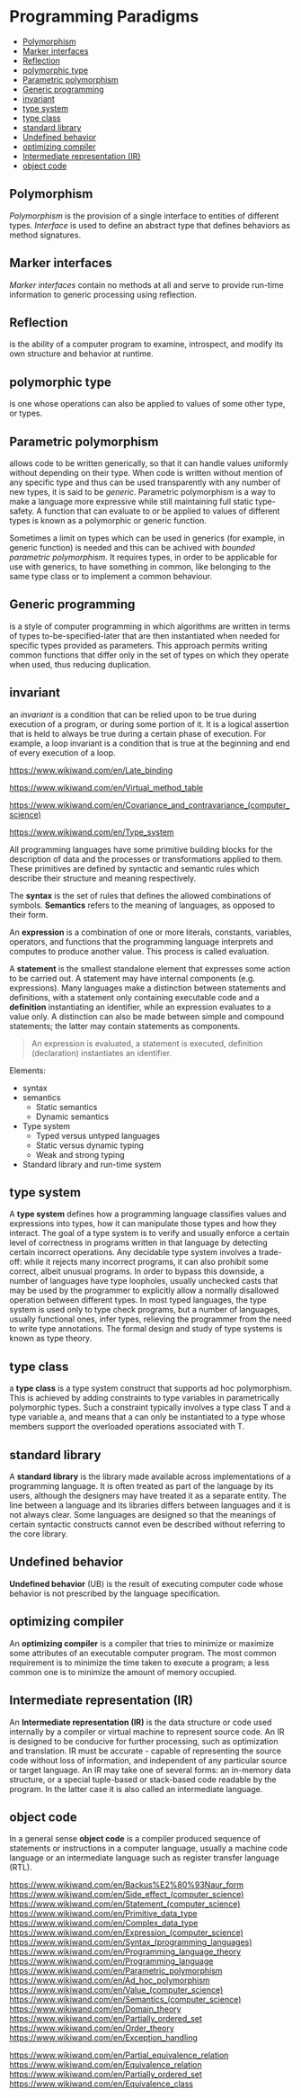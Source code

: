 # Programming Paradigms

<!-- TOC -->

- [Polymorphism](#polymorphism)
- [Marker interfaces](#marker-interfaces)
- [Reflection](#reflection)
- [polymorphic type](#polymorphic-type)
- [Parametric polymorphism](#parametric-polymorphism)
- [Generic programming](#generic-programming)
- [invariant](#invariant)
- [type system](#type-system)
- [type class](#type-class)
- [standard library](#standard-library)
- [Undefined behavior](#undefined-behavior)
- [optimizing compiler](#optimizing-compiler)
- [Intermediate representation (IR)](#intermediate-representation-ir)
- [object code](#object-code)

<!-- /TOC -->

## Polymorphism
*Polymorphism* is the provision of a single interface to entities of different types. *Interface* is used to define an abstract type that defines behaviors as method signatures. 

## Marker interfaces
*Marker interfaces* contain no methods at all and serve to provide run-time information to generic processing using reflection. 

## Reflection
is the ability of a computer program to examine, introspect, and modify its own structure and behavior at runtime.

## polymorphic type
is one whose operations can also be applied to values of some other type, or types. 

## Parametric polymorphism
allows code to be written generically, so that it can handle values uniformly without depending on their type. When code is written without mention of any specific type and thus can be used transparently with any number of new types, it is said to be *generic*. Parametric polymorphism is a way to make a language more expressive while still maintaining full static type-safety. A function that can evaluate to or be applied to values of different types is known as a polymorphic or generic function.

Sometimes a limit on types which can be used in generics (for example, in generic function) is needed and this can be achived with *bounded parametric polymorphism*. It requires types, in order to be applicable for use with generics, to have something in common, like belonging to the same type class or to implement a common behaviour.


## Generic programming
is a style of computer programming in which algorithms are written in terms of types to-be-specified-later that are then instantiated when needed for specific types provided as parameters. This approach permits writing common functions that differ only in the set of types on which they operate when used, thus reducing duplication.



## invariant
an *invariant* is a condition that can be relied upon to be true during execution of a program, or during some portion of it. It is a logical assertion that is held to always be true during a certain phase of execution. For example, a loop invariant is a condition that is true at the beginning and end of every execution of a loop.



https://www.wikiwand.com/en/Late_binding

https://www.wikiwand.com/en/Virtual_method_table

https://www.wikiwand.com/en/Covariance_and_contravariance_(computer_science)

https://www.wikiwand.com/en/Type_system




All programming languages have some primitive building blocks for the description of data and the processes or transformations applied to them. These primitives are defined by syntactic and semantic rules which describe their structure and meaning respectively.

The **syntax** is the set of rules that defines the allowed combinations of symbols. **Semantics** refers to the meaning of languages, as opposed to their form.

An **expression** is a combination of one or more literals, constants, variables, operators, and functions that the programming language interprets and computes to produce another value. This process is called evaluation.

A **statement** is the smallest standalone element that expresses some action to be carried out. A statement may have internal components (e.g. expressions). Many languages make a distinction between statements and definitions, with a statement only containing executable code and a **definition** instantiating an identifier, while an expression evaluates to a value only. A distinction can also be made between simple and compound statements; the latter may contain statements as components.

> An expression is evaluated, a statement is executed, definition (declaration) instantiates an identifier.





Elements: 
- syntax
- semantics
  - Static semantics
  - Dynamic semantics
- Type system
  - Typed versus untyped languages
  - Static versus dynamic typing
  - Weak and strong typing
- Standard library and run-time system




## type system

A **type system** defines how a programming language classifies values and expressions into types, how it can manipulate those types and how they interact. The goal of a type system is to verify and usually enforce a certain level of correctness in programs written in that language by detecting certain incorrect operations. Any decidable type system involves a trade-off: while it rejects many incorrect programs, it can also prohibit some correct, albeit unusual programs. In order to bypass this downside, a number of languages have type loopholes, usually unchecked casts that may be used by the programmer to explicitly allow a normally disallowed operation between different types. In most typed languages, the type system is used only to type check programs, but a number of languages, usually functional ones, infer types, relieving the programmer from the need to write type annotations. The formal design and study of type systems is known as type theory.

## type class
a **type class** is a type system construct that supports ad hoc polymorphism. This is achieved by adding constraints to type variables in parametrically polymorphic types. Such a constraint typically involves a type class T and a type variable a, and means that a can only be instantiated to a type whose members support the overloaded operations associated with T.

## standard library
A **standard library** is the library made available across implementations of a programming language. It is often treated as part of the language by its users, although the designers may have treated it as a separate entity. The line between a language and its libraries differs between languages and it is not always clear. Some languages are designed so that the meanings of certain syntactic constructs cannot even be described without referring to the core library.


## Undefined behavior
**Undefined behavior** (UB) is the result of executing computer code whose behavior is not prescribed by the language specification.

## optimizing compiler
An **optimizing compiler** is a compiler that tries to minimize or maximize some attributes of an executable computer program. The most common requirement is to minimize the time taken to execute a program; a less common one is to minimize the amount of memory occupied.

## Intermediate representation (IR)
An **Intermediate representation (IR)** is the data structure or code used internally by a compiler or virtual machine to represent source code. An IR is designed to be conducive for further processing, such as optimization and translation. IR must be accurate - capable of representing the source code without loss of information, and independent of any particular source or target language. An IR may take one of several forms: an in-memory data structure, or a special tuple-based or stack-based code readable by the program. In the latter case it is also called an intermediate language.

## object code
In a general sense **object code** is a compiler produced sequence of statements or instructions in a computer language, usually a machine code language or an intermediate language such as register transfer language (RTL).





https://www.wikiwand.com/en/Backus%E2%80%93Naur_form
https://www.wikiwand.com/en/Side_effect_(computer_science)
https://www.wikiwand.com/en/Statement_(computer_science)
https://www.wikiwand.com/en/Primitive_data_type
https://www.wikiwand.com/en/Complex_data_type
https://www.wikiwand.com/en/Expression_(computer_science)
https://www.wikiwand.com/en/Syntax_(programming_languages)
https://www.wikiwand.com/en/Programming_language_theory
https://www.wikiwand.com/en/Programming_language
https://www.wikiwand.com/en/Parametric_polymorphism
https://www.wikiwand.com/en/Ad_hoc_polymorphism
https://www.wikiwand.com/en/Value_(computer_science)
https://www.wikiwand.com/en/Semantics_(computer_science)
https://www.wikiwand.com/en/Domain_theory
https://www.wikiwand.com/en/Partially_ordered_set
https://www.wikiwand.com/en/Order_theory
https://www.wikiwand.com/en/Exception_handling

https://www.wikiwand.com/en/Partial_equivalence_relation
https://www.wikiwand.com/en/Equivalence_relation
https://www.wikiwand.com/en/Partially_ordered_set
https://www.wikiwand.com/en/Equivalence_class


